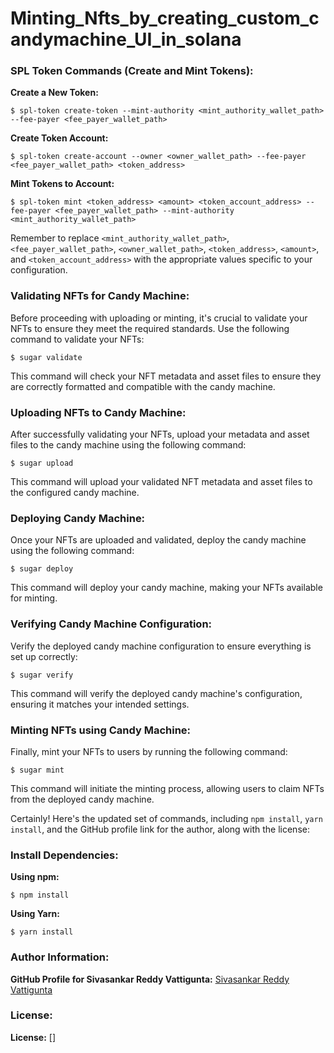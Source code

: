 # Minting_Nfts_by_creating_custom_candymachine_UI_in_solana

### SPL Token Commands (Create and Mint Tokens):

**Create a New Token:**
```shell
$ spl-token create-token --mint-authority <mint_authority_wallet_path> --fee-payer <fee_payer_wallet_path>
```

**Create Token Account:**
```shell
$ spl-token create-account --owner <owner_wallet_path> --fee-payer <fee_payer_wallet_path> <token_address>
```

**Mint Tokens to Account:**
```shell
$ spl-token mint <token_address> <amount> <token_account_address> --fee-payer <fee_payer_wallet_path> --mint-authority <mint_authority_wallet_path>
```

Remember to replace `<mint_authority_wallet_path>`, `<fee_payer_wallet_path>`, `<owner_wallet_path>`, `<token_address>`, `<amount>`, and `<token_account_address>` with the appropriate values specific to your configuration.

### Validating NFTs for Candy Machine:

Before proceeding with uploading or minting, it's crucial to validate your NFTs to ensure they meet the required standards. Use the following command to validate your NFTs:

```
$ sugar validate
```

This command will check your NFT metadata and asset files to ensure they are correctly formatted and compatible with the candy machine.

### Uploading NFTs to Candy Machine:

After successfully validating your NFTs, upload your metadata and asset files to the candy machine using the following command:

```
$ sugar upload
```

This command will upload your validated NFT metadata and asset files to the configured candy machine.

### Deploying Candy Machine:

Once your NFTs are uploaded and validated, deploy the candy machine using the following command:

```
$ sugar deploy
```

This command will deploy your candy machine, making your NFTs available for minting.

### Verifying Candy Machine Configuration:

Verify the deployed candy machine configuration to ensure everything is set up correctly:

```
$ sugar verify
```

This command will verify the deployed candy machine's configuration, ensuring it matches your intended settings.

### Minting NFTs using Candy Machine:

Finally, mint your NFTs to users by running the following command:

```
$ sugar mint
```

This command will initiate the minting process, allowing users to claim NFTs from the deployed candy machine.

Certainly! Here's the updated set of commands, including `npm install`, `yarn install`, and the GitHub profile link for the author, along with the license:

### Install Dependencies:

**Using npm:**
```shell
$ npm install
```

**Using Yarn:**
```shell
$ yarn install
```


### Author Information:

**GitHub Profile for Sivasankar Reddy Vattigunta:**
[Sivasankar Reddy Vattigunta](https://github.com/sivasankarreddyvattigunta)

### License:

**License:** []

